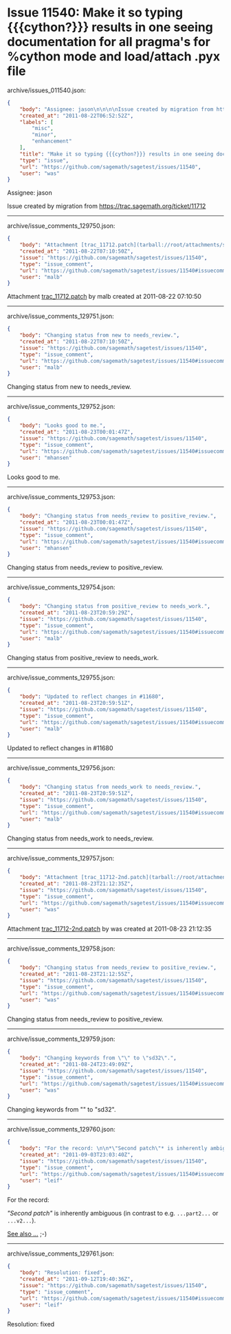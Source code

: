 # Issue 11540: Make it so typing {{{cython?}}} results in one seeing documentation for all pragma's for %cython mode and load/attach .pyx file

archive/issues_011540.json:
```json
{
    "body": "Assignee: jason\n\n\n\nIssue created by migration from https://trac.sagemath.org/ticket/11712\n\n",
    "created_at": "2011-08-22T06:52:52Z",
    "labels": [
        "misc",
        "minor",
        "enhancement"
    ],
    "title": "Make it so typing {{{cython?}}} results in one seeing documentation for all pragma's for %cython mode and load/attach .pyx file",
    "type": "issue",
    "url": "https://github.com/sagemath/sagetest/issues/11540",
    "user": "was"
}
```
Assignee: jason



Issue created by migration from https://trac.sagemath.org/ticket/11712





---

archive/issue_comments_129750.json:
```json
{
    "body": "Attachment [trac_11712.patch](tarball://root/attachments/some-uuid/ticket11712/trac_11712.patch) by malb created at 2011-08-22 07:10:50",
    "created_at": "2011-08-22T07:10:50Z",
    "issue": "https://github.com/sagemath/sagetest/issues/11540",
    "type": "issue_comment",
    "url": "https://github.com/sagemath/sagetest/issues/11540#issuecomment-129750",
    "user": "malb"
}
```

Attachment [trac_11712.patch](tarball://root/attachments/some-uuid/ticket11712/trac_11712.patch) by malb created at 2011-08-22 07:10:50



---

archive/issue_comments_129751.json:
```json
{
    "body": "Changing status from new to needs_review.",
    "created_at": "2011-08-22T07:10:50Z",
    "issue": "https://github.com/sagemath/sagetest/issues/11540",
    "type": "issue_comment",
    "url": "https://github.com/sagemath/sagetest/issues/11540#issuecomment-129751",
    "user": "malb"
}
```

Changing status from new to needs_review.



---

archive/issue_comments_129752.json:
```json
{
    "body": "Looks good to me.",
    "created_at": "2011-08-23T00:01:47Z",
    "issue": "https://github.com/sagemath/sagetest/issues/11540",
    "type": "issue_comment",
    "url": "https://github.com/sagemath/sagetest/issues/11540#issuecomment-129752",
    "user": "mhansen"
}
```

Looks good to me.



---

archive/issue_comments_129753.json:
```json
{
    "body": "Changing status from needs_review to positive_review.",
    "created_at": "2011-08-23T00:01:47Z",
    "issue": "https://github.com/sagemath/sagetest/issues/11540",
    "type": "issue_comment",
    "url": "https://github.com/sagemath/sagetest/issues/11540#issuecomment-129753",
    "user": "mhansen"
}
```

Changing status from needs_review to positive_review.



---

archive/issue_comments_129754.json:
```json
{
    "body": "Changing status from positive_review to needs_work.",
    "created_at": "2011-08-23T20:59:29Z",
    "issue": "https://github.com/sagemath/sagetest/issues/11540",
    "type": "issue_comment",
    "url": "https://github.com/sagemath/sagetest/issues/11540#issuecomment-129754",
    "user": "malb"
}
```

Changing status from positive_review to needs_work.



---

archive/issue_comments_129755.json:
```json
{
    "body": "Updated to reflect changes in #11680",
    "created_at": "2011-08-23T20:59:51Z",
    "issue": "https://github.com/sagemath/sagetest/issues/11540",
    "type": "issue_comment",
    "url": "https://github.com/sagemath/sagetest/issues/11540#issuecomment-129755",
    "user": "malb"
}
```

Updated to reflect changes in #11680



---

archive/issue_comments_129756.json:
```json
{
    "body": "Changing status from needs_work to needs_review.",
    "created_at": "2011-08-23T20:59:51Z",
    "issue": "https://github.com/sagemath/sagetest/issues/11540",
    "type": "issue_comment",
    "url": "https://github.com/sagemath/sagetest/issues/11540#issuecomment-129756",
    "user": "malb"
}
```

Changing status from needs_work to needs_review.



---

archive/issue_comments_129757.json:
```json
{
    "body": "Attachment [trac_11712-2nd.patch](tarball://root/attachments/some-uuid/ticket11712/trac_11712-2nd.patch) by was created at 2011-08-23 21:12:35",
    "created_at": "2011-08-23T21:12:35Z",
    "issue": "https://github.com/sagemath/sagetest/issues/11540",
    "type": "issue_comment",
    "url": "https://github.com/sagemath/sagetest/issues/11540#issuecomment-129757",
    "user": "was"
}
```

Attachment [trac_11712-2nd.patch](tarball://root/attachments/some-uuid/ticket11712/trac_11712-2nd.patch) by was created at 2011-08-23 21:12:35



---

archive/issue_comments_129758.json:
```json
{
    "body": "Changing status from needs_review to positive_review.",
    "created_at": "2011-08-23T21:12:55Z",
    "issue": "https://github.com/sagemath/sagetest/issues/11540",
    "type": "issue_comment",
    "url": "https://github.com/sagemath/sagetest/issues/11540#issuecomment-129758",
    "user": "was"
}
```

Changing status from needs_review to positive_review.



---

archive/issue_comments_129759.json:
```json
{
    "body": "Changing keywords from \"\" to \"sd32\".",
    "created_at": "2011-08-24T23:49:09Z",
    "issue": "https://github.com/sagemath/sagetest/issues/11540",
    "type": "issue_comment",
    "url": "https://github.com/sagemath/sagetest/issues/11540#issuecomment-129759",
    "user": "was"
}
```

Changing keywords from "" to "sd32".



---

archive/issue_comments_129760.json:
```json
{
    "body": "For the record: \n\n*\"Second patch\"* is inherently ambiguous (in contrast to e.g. `...part2...` or `...v2...`).\n\n[See also ...](http://en.wikipedia.org/wiki/Comments) ;-)",
    "created_at": "2011-09-03T23:03:40Z",
    "issue": "https://github.com/sagemath/sagetest/issues/11540",
    "type": "issue_comment",
    "url": "https://github.com/sagemath/sagetest/issues/11540#issuecomment-129760",
    "user": "leif"
}
```

For the record: 

*"Second patch"* is inherently ambiguous (in contrast to e.g. `...part2...` or `...v2...`).

[See also ...](http://en.wikipedia.org/wiki/Comments) ;-)



---

archive/issue_comments_129761.json:
```json
{
    "body": "Resolution: fixed",
    "created_at": "2011-09-12T19:40:36Z",
    "issue": "https://github.com/sagemath/sagetest/issues/11540",
    "type": "issue_comment",
    "url": "https://github.com/sagemath/sagetest/issues/11540#issuecomment-129761",
    "user": "leif"
}
```

Resolution: fixed
